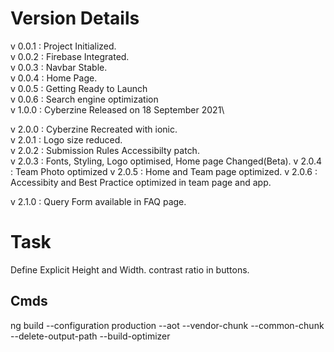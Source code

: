 # Version Details 
v 0.0.1 : Project Initialized.\
v 0.0.2 : Firebase Integrated.\
v 0.0.3 : Navbar Stable.\
v 0.0.4 : Home Page.\
v 0.0.5 : Getting Ready to Launch\
v 0.0.6 : Search engine optimization\
v 1.0.0 : Cyberzine Released on 18 September 2021\

v 2.0.0 : Cyberzine Recreated with ionic.\
v 2.0.1 : Logo size reduced.\
v 2.0.2 : Submission Rules Accessibilty patch.\
v 2.0.3 : Fonts, Styling, Logo optimised, Home page Changed(Beta).
v 2.0.4 : Team Photo optimized
v 2.0.5 : Home and Team page optimized.
v 2.0.6 : Accessibity and Best Practice optimized in team page and app.

v 2.1.0 : Query Form available in FAQ page.

# Task
Define Explicit Height and Width.
contrast ratio in buttons.

## Cmds
ng build --configuration production --aot --vendor-chunk --common-chunk --delete-output-path --build-optimizer